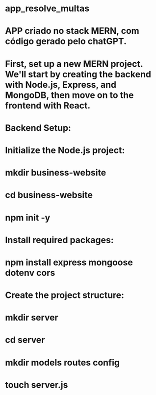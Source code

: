 # app_resolve_multas

# APP criado no stack MERN, com código gerado pelo chatGPT.
# First, set up a new MERN project. We'll start by creating the backend with Node.js, Express, and MongoDB, then move on to the frontend with React.

# Backend Setup:
#   Initialize the Node.js project:
#     mkdir business-website
#     cd business-website
#     npm init -y
#   Install required packages:
#     npm install express mongoose dotenv cors
#   Create the project structure:
#     mkdir server
#     cd server
#     mkdir models routes config
#     touch server.js
